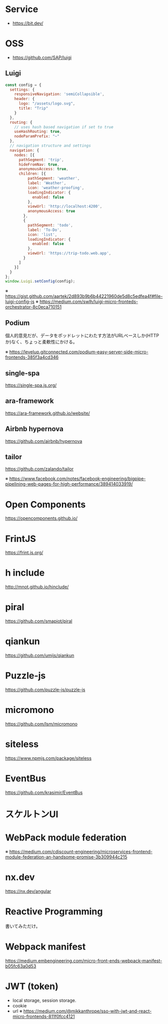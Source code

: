 # Service

* https://bit.dev/

# OSS

* https://github.com/SAP/luigi

## Luigi
```javascript
const config = {
  settings: {
    responsiveNavigation: 'semiCollapsible',
    header: {
      logo: "/assets/logo.svg",
      title: "Trip"
    }
  },
  routing: {
    // uses hash based navigation if set to true
    useHashRouting: true,
    nodeParamPrefix: "~"
  },
  // navigation structure and settings
  navigation: {
    nodes: [{
      pathSegment: 'trip',
      hideFromNav: true,
      anonymousAccess: true,
      children: [{
          pathSegment: 'weather',
          label: 'Weather',
          icon: 'weather-proofing',
          loadingIndicator: {
            enabled: false
          },
          viewUrl: 'http://localhost:4200',
          anonymousAccess: true
        },
        {
          pathSegment: 'todo',
          label: 'To-Do',
          icon: 'list',
          loadingIndicator: {
            enabled: false
          },
          viewUrl: 'https://trip-todo.web.app',
        }
      ]
    }]
  }
};
window.Luigi.setConfig(config);
```

※ https://gist.github.com/aartek/2d893b9b6b44221960de5d8c5edfea4f#file-luigi-config-js
※ https://medium.com/swlh/luigi-micro-fronteds-orchestrator-8c0eca710151

## Podium

個人的意見だが、データをポッドレットにわたす方法がURLベースしか(HTTPか)なく、ちょっと柔軟性にかける。

※ https://levelup.gitconnected.com/podium-easy-server-side-micro-frontends-385f3a4cd346

## single-spa

https://single-spa.js.org/

## ara-framework

https://ara-framework.github.io/website/

## Airbnb hypernova

https://github.com/airbnb/hypernova

## tailor

https://github.com/zalando/tailor

※ https://www.facebook.com/notes/facebook-engineering/bigpipe-pipelining-web-pages-for-high-performance/389414033919/

# Open Components
https://opencomponents.github.io/

# FrintJS
https://frint.js.org/

# h include
http://mnot.github.io/hinclude/

# piral

https://github.com/smapiot/piral

# qiankun

https://github.com/umijs/qiankun

# Puzzle-js

https://github.com/puzzle-js/puzzle-js

# micromono

https://github.com/lsm/micromono

# siteless

https://www.npmjs.com/package/siteless

# EventBus

https://github.com/krasimir/EventBus

# スケルトンUI

# WebPack module federation

※ https://medium.com/cdiscount-engineering/microservices-frontend-module-federation-an-handsome-promise-3b309944c215

# nx.dev
https://nx.dev/angular

# Reactive Programming
書いてみただけ。

# Webpack manifest

https://medium.embengineering.com/micro-front-ends-webpack-manifest-b05fc63a0d53

# JWT (token)

* local storage, session storage.
* cookie
* url
※ https://medium.com/@mikkanthrope/sso-with-jwt-and-react-micro-frontends-811f0fcc4121
